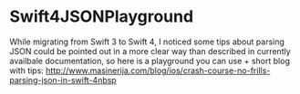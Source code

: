 # Swift4JSONPlayground
While migrating from Swift 3 to Swift 4, I noticed some tips about parsing JSON could be pointed out in a more clear way than described in currently availbale documentation, so here is a playground you can use + short blog with tips: http://www.masinerija.com/blog/ios/crash-course-no-frills-parsing-json-in-swift-4nbsp
